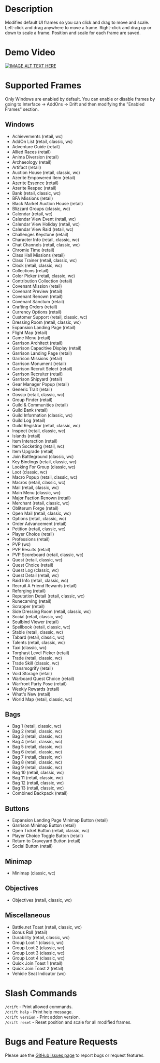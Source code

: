 # Description
Modifies default UI frames so you can click and drag to move and scale. Left-click and drag anywhere to move a frame. Right-click and drag up or down to scale a frame. Position and scale for each frame are saved.

# Demo Video
[![IMAGE ALT TEXT HERE](http://img.youtube.com/vi/R8d-QYxyN7Y/maxresdefault.jpg)](https://youtu.be/R8d-QYxyN7Y)

# Supported Frames
Only Windows are enabled by default. You can enable or disable frames by going to Interface -> AddOns -> Drift and then modifying the "Enabled Frames" section.

## Windows
- Achievements (retail, wc)
- AddOn List (retail, classic, wc)
- Adventure Guide (retail)
- Allied Races (retail)
- Anima Diversion (retail)
- Archaeology (retail)
- Artifact (retail)
- Auction House (retail, classic, wc)
- Azerite Empowered Item (retail)
- Azerite Essence (retail)
- Azerite Respec (retail)
- Bank (retail, classic, wc)
- BFA Missions (retail)
- Black Market Auction House (retail)
- Blizzard Groups (classic, wc)
- Calendar (retail, wc)
- Calendar View Event (retail, wc)
- Calendar View Holiday (retail, wc)
- Calendar View Raid (retail, wc)
- Challenges Keystone (retail)
- Character Info (retail, classic, wc)
- Chat Channels (retail, classic, wc)
- Chromie Time (retail)
- Class Hall Missions (retail)
- Class Trainer (retail, classic, wc)
- Clock (retail, classic, wc)
- Collections (retail)
- Color Picker (retail, classic, wc)
- Contribution Collection (retail)
- Covenant Mission (retail)
- Covenant Preview (retail)
- Covenant Renown (retail)
- Covenant Sanctum (retail)
- Crafting Orders (retail)
- Currency Options (retail)
- Customer Support (retail, classic, wc)
- Dressing Room (retail, classic, wc)
- Expansion Landing Page (retail)
- Flight Map (retail)
- Game Menu (retail)
- Garrison Architect (retail)
- Garrison Capacitive Display (retail)
- Garrison Landing Page (retail)
- Garrison Missions (retail)
- Garrison Monument (retail)
- Garrison Recruit Select (retail)
- Garrison Recruiter (retail)
- Garrison Shipyard (retail)
- Gear Manager Popup (retail)
- Generic Trait (retail)
- Gossip (retail, classic, wc)
- Group Finder (retail)
- Guild & Communities (retail)
- Guild Bank (retail)
- Guild Information (classic, wc)
- Guild Log (retail)
- Guild Registrar (retail, classic, wc)
- Inspect (retail, classic, wc)
- Islands (retail)
- Item Interaction (retail)
- Item Socketing (retail, wc)
- Item Upgrade (retail)
- Join Battleground (classic, wc)
- Key Bindings (retail, classic, wc)
- Looking For Group (classic, wc)
- Loot (classic, wc)
- Macro Popup (retail, classic, wc)
- Macros (retail, classic, wc)
- Mail (retail, classic, wc)
- Main Menu (classic, wc)
- Major Faction Renown (retail)
- Merchant (retail, classic, wc)
- Obliterum Forge (retail)
- Open Mail (retail, classic, wc)
- Options (retail, classic, wc)
- Order Advancement (retail)
- Petition (retail, classic, wc)
- Player Choice (retail)
- Professions (retail)
- PVP (wc)
- PVP Results (retail)
- PVP Scoreboard (retail, classic, wc)
- Quest (retail, classic, wc)
- Quest Choice (retail)
- Quest Log (classic, wc)
- Quest Detail (retail, wc)
- Raid Info (retail, classic, wc)
- Recruit A Friend Rewards (retail)
- Reforging (retail)
- Reputation Detail (retail, classic, wc)
- Runecarving (retail)
- Scrapper (retail)
- Side Dressing Room (retail, classic, wc)
- Social (retail, classic, wc)
- Soulbind Viewer (retail)
- Spellbook (retail, classic, wc)
- Stable (retail, classic, wc)
- Tabard (retail, classic, wc)
- Talents (retail, classic, wc)
- Taxi (classic, wc)
- Torghast Level Picker (retail)
- Trade (retail, classic, wc)
- Trade Skill (classic, wc)
- Transmogrify (retail)
- Void Storage (retail)
- Warboard Quest Choice (retail)
- Warfront Party Pose (retail)
- Weekly Rewards (retail)
- What's New (retail)
- World Map (retail, classic, wc)

## Bags
- Bag 1 (retail, classic, wc)
- Bag 2 (retail, classic, wc)
- Bag 3 (retail, classic, wc)
- Bag 4 (retail, classic, wc)
- Bag 5 (retail, classic, wc)
- Bag 6 (retail, classic, wc)
- Bag 7 (retail, classic, wc)
- Bag 8 (retail, classic, wc)
- Bag 9 (retail, classic, wc)
- Bag 10 (retail, classic, wc)
- Bag 11 (retail, classic, wc)
- Bag 12 (retail, classic, wc)
- Bag 13 (retail, classic, wc)
- Combined Backpack (retail)

## Buttons
- Expansion Landing Page Minimap Button (retail)
- Garrison Minimap Button (retail)
- Open Ticket Button (retail, classic, wc)
- Player Choice Toggle Button (retail)
- Return to Graveyard Button (retail)
- Social Button (retail)

## Minimap
- Minimap (classic, wc)

## Objectives
- Objectives (retail, classic, wc)

## Miscellaneous
- Battle.net Toast (retail, classic, wc)
- Bonus Roll (retail)
- Durability (retail, classic, wc)
- Group Loot 1 (classic, wc)
- Group Loot 2 (classic, wc)
- Group Loot 3 (classic, wc)
- Group Loot 4 (classic, wc)
- Quick Join Toast 1 (retail)
- Quick Join Toast 2 (retail)
- Vehicle Seat Indicator (wc)

# Slash Commands
`/drift` - Print allowed commands.  
`/drift help` - Print help message.  
`/drift version` - Print addon version.  
`/drift reset` - Reset position and scale for all modified frames.

# Bugs and Feature Requests
Please use the [GitHub issues page](https://github.com/jaredbwasserman/drift/issues) to report bugs or request features.